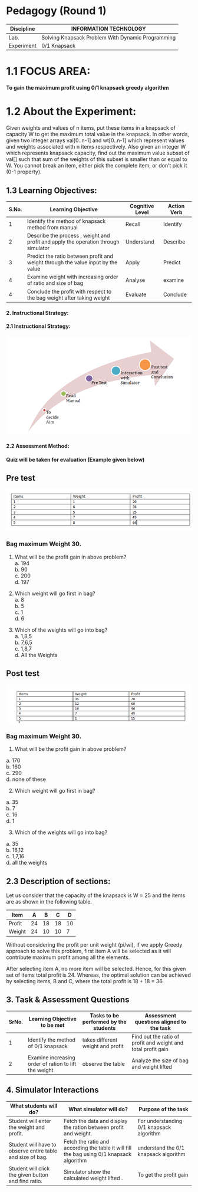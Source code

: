 # Pedagogy (Round 1)

| Discipline  | INFORMATION TECHNOLOGY |
| ------------- | ------------- |
| Lab.  | Solving Knapsack Problem With Dynamic Programming  |
| Experiment  | 0/1 Knapsack |

# 1.1 FOCUS AREA:

#### To gain the maximum profit using 0/1 knapsack greedy algorithm

# 1.2 About the Experiment:
Given weights and values of n items, put these items in a knapsack of capacity W to get the maximum total value in the knapsack. In other words, given two integer arrays val[0..n-1] and wt[0..n-1] which represent values and weights associated with n items respectively. Also given an integer W which represents knapsack capacity, find out the maximum value subset of val[] such that sum of the weights of this subset is smaller than or equal to W. You cannot break an item, either pick the complete item, or don’t pick it (0-1 property).

## 1.3 Learning Objectives: 
|S.No.|	Learning Objective|	Cognitive Level |	Action Verb|
|-----|-------------------|-----------------|------------|
|1|	Identify the method of knapsack method from manual |	Recall |	Identify |
|2| Describe the process , weight and profit and apply the operation through simulator|	Understand|	Describe|
|3|	Predict the ratio between profit and weight through the value input by the value |	Apply |	Predict|
|4|	Examine weight with increasing order of ratio and size of bag |	Analyse |	examine|
|4|	Conclude the profit with respect to the bag weight after taking weight |	Evaluate |	Conclude|


#### 2. Instructional Strategy:<br>

#### 2.1 Instructional Strategy:<br>
<img src="images/instructional.png"><br>

#### 2.2 Assessment Method:<br>

#### Quiz will be taken for evaluation (Example given below)<br>

## Pre test<br>
<img src="images/prequiz1.png"><br>
### Bag maximum Weight 30. 

1.	What will be the profit gain in above problem?<br>
a. 194<br>
b. 90<br>
c. 200<br>
d. 197<br>

2.	Which weight will go first in bag? <br>
a. 8<br>
b. 5<br>
c. 1<br>
d. 6<br>

3.	Which of the weights will go into bag?<br>
a. 1,8,5<br>
b. 7,6,5<br>
c. 1,8,7<br>
d. All the Weights<br>

## Post test<br>
<img src="images/postquiz1.png"><br>
### Bag maximum Weight 30.

1. What will be the profit gain in above problem?<br>

 a. 170<br>
 b. 160<br>
 c. 290<br>
 d. none of these<br>
 
2.	Which weight will go first in bag? <br>

 a. 35<br>
 b. 7<br>
 c. 16<br>
 d. 1<br>
 
3.	Which of the weights will go into bag?<br>

 a. 35<br>
 b. 16,12<br>
 c. 1,7,16<br>
 d. all the weights<br>


## 2.3 Description of sections:<br>

Let us consider that the capacity of the knapsack is W = 25 and the items are as shown in the following table.

| Item |	A	| B |	C	| D |
|------|---|---|---|---|
|Profit|	24 | 18 |	18	| 10 |
| Weight |	24	| 10	| 10	| 7 |

Without considering the profit per unit weight (pi/wi), if we apply Greedy approach to solve this problem, first item A will be selected as it will contribute maximum profit among all the elements.

After selecting item A, no more item will be selected. Hence, for this given set of items total profit is 24. Whereas, the optimal solution can be achieved by selecting items, B and C, where the total profit is 18 + 18 = 36.


## 3. Task & Assessment Questions<br>
|SrNo.|	Learning Objective to be met |Tasks to be performed by the students|Assessment questions aligned to the task|
|-----|------------------------------|-------------------------------------|-----------------------------------------|
|1|Identify the method of 0/1 knapsack | takes different weight and profit  | Find out the ratio of profit and weight and total profit gain |
|2|Examine increasing order of ration to lift the weight | observe the table   | Analyze the size of bag and weight lifted |


## 4. Simulator Interactions<br>

|What students will do?|What simulator will do?|Purpose of the task|
|----------------------|-----------------------|-------------------|
|Student will enter the weight and profit.|Fetch the data and display the ration between profit and weight.|For understanding 0/1 knapsack algorithm |
|Student will have to observe entire table and size of bag. | Fetch the ratio and according the table it will fill the bag using 0/1 knapsack algorithm | understand the 0/1 knapsack algorithm |
|Student will click the given button and find ratio.|Simulator show the calculated weight lifted .| To get the profit gain |
